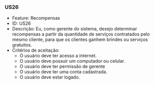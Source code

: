 ### US26

- Feature: Recompensas
- ID: US26
- Descrição: Eu, como gerente do sistema, desejo determinar recompensas a partir da quantidade de serviços contratados pelo mesmo cliente, para que os clientes ganhem brindes ou serviços gratuitos.
- Critérios de aceitação:
    * O usuário deve ter acesso a internet.
    * O usuário deve possuir um computador ou celular.
    * O usuário deve ter permissão de gerente
    * O usuário deve ter uma conta cadastrada.
    * O usuário deve estar logado.